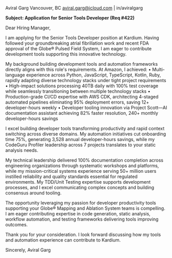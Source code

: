 Aviral Garg
Vancouver, BC
aviral.garg@icloud.com | in/aviralgarg

**Subject: Application for Senior Tools Developer (Req #422)**

Dear Hiring Manager,

I am applying for the Senior Tools Developer position at Kardium. Having followed your groundbreaking atrial fibrillation work and recent FDA approval of the Globe® Pulsed Field System, I am eager to contribute development tools supporting this innovative technology.

My background building development tools and automation frameworks directly aligns with this role's requirements. At Amazon, I achieved:
• Multi-language experience across Python, JavaScript, TypeScript, Kotlin, Ruby, rapidly adapting diverse technology stacks under tight project requirements
• High-impact solutions processing 40TB daily with 100% test coverage while seamlessly transitioning between multiple technology stacks
• Production-grade CI/CD expertise with AWS CDK, architecting 4-staged automated pipelines eliminating 95% deployment errors, saving 12+ developer-hours weekly
• Developer tooling innovation via Project Scott—AI documentation assistant achieving 82% faster resolution, 240+ monthly developer-hours savings

I excel building developer tools transforming productivity and rapid context switching across diverse domains. My automation initiatives cut onboarding time 75%, generating 3,528 annual developer-hours savings, while my CodeGuru Profiler leadership across 7 projects translates to your static analysis needs.

My technical leadership delivered 100% documentation completion across engineering organizations through systematic workshops and platforms, while my mission-critical systems experience serving 50+ million users instilled reliability and quality standards essential for regulated environments. My TDD/Unit Testing expertise supports development processes, and I excel communicating complex concepts and building consensus around tooling.

The opportunity leveraging my passion for developer productivity tools supporting your Globe® Mapping and Ablation System teams is compelling. I am eager contributing expertise in code generation, static analysis, workflow automation, and testing frameworks delivering tools improving outcomes.

Thank you for your consideration. I look forward discussing how my tools and automation experience can contribute to Kardium.

Sincerely,
Aviral Garg